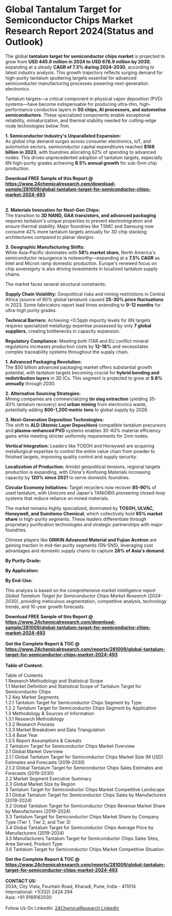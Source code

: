<h1>Global Tantalum Target for Semiconductor Chips Market Research Report 2024(Status and Outlook)</h1><p>The global <strong>tantalum target for semiconductor chips market</strong> is projected to grow from <strong>USD 445.6 million in 2024 to USD 678.9 million by 2030</strong>, expanding at a steady <strong>CAGR of 7.3% during 2024-2030</strong>, according to latest industry analysis. This growth trajectory reflects surging demand for high-purity tantalum sputtering targets essential for advanced semiconductor manufacturing processes powering next-generation electronics.</p><p>Tantalum targets—a critical component in physical vapor deposition (PVD) systems—have become indispensable for producing ultra-thin, high-performance conductive layers in <strong>5G chips, AI processors, and automotive semiconductors</strong>. These specialized components enable exceptional reliability, miniaturization, and thermal stability needed for cutting-edge node technologies below 7nm.</p><p><strong>1. Semiconductor Industry's Unparalleled Expansion:</strong><br> 
As global chip demand surges across consumer electronics, IoT, and automotive sectors, semiconductor capital expenditures reached <strong>$168 billion in 2023</strong>, with foundries allocating 62% of spending to advanced nodes. This drives unprecedented adoption of tantalum targets, especially 6N high-purity grades achieving <strong>8.5% annual growth</strong> for sub-5nm chip production.</p><div><b>Download FREE Sample of this Report @ 
            <a href="https://www.24chemicalresearch.com/download-sample/281009/global-tantalum-target-for-semiconductor-chips-market-2024-493">
            https://www.24chemicalresearch.com/download-sample/281009/global-tantalum-target-for-semiconductor-chips-market-2024-493</a></b></div><br><p><strong>2. Materials Innovation for Next-Gen Chips:</strong><br>
The transition to <strong>3D NAND, GAA transistors, and advanced packaging</strong> requires tantalum's unique properties to prevent electromigration and ensure thermal stability. Major foundries like TSMC and Samsung now consume 42% more tantalum targets annually for 3D chip stacking architectures compared to planar designs.</p><p><strong>3. Geographic Manufacturing Shifts:</strong><br>
While Asia-Pacific dominates with <strong>58% market share</strong>, North America's semiconductor resurgence is noteworthy—expanding at a <strong>7.5% CAGR</strong> as Intel and Micron ramp domestic production. Europe's renewed focus on chip sovereignty is also driving investments in localized tantalum supply chains.</p><p>The market faces several structural constraints:</p><p><strong>Supply Chain Volatility:</strong> Geopolitical risks and mining restrictions in Central Africa (source of 60% global tantalum) caused <strong>25-30% price fluctuations</strong> in 2023. Some fabricators report lead times extending to <strong>9-12 months</strong> for ultra-high purity grades.</p><p><strong>Technical Barriers:</strong> Achieving &lt;0.5ppb impurity levels for 6N targets requires specialized metallurgy expertise possessed by only <strong>7 global suppliers</strong>, creating bottlenecks in capacity expansion.</p><p><strong>Regulatory Compliance:</strong> Meeting both ITAR and EU conflict mineral regulations increases production costs by <strong>12-18%</strong> and necessitates complex traceability systems throughout the supply chain.</p><p><strong>1. Advanced Packaging Revolution:</strong><br>
The $50 billion advanced packaging market offers substantial growth potential, with tantalum targets becoming crucial for <strong>hybrid bonding and redistribution layers</strong> in 3D ICs. This segment is projected to grow at <strong>9.8% annually</strong> through 2030.</p><p><strong>2. Alternative Sourcing Strategies:</strong><br>
Mining companies are commercializing <strong>tin slag extraction</strong> (yielding 35-40% tantalum recovery) and <strong>urban mining</strong> from electronics waste, potentially adding <strong>800-1,200 metric tons</strong> to global supply by 2026.</p><p><strong>3. Next-Generation Deposition Technologies:</strong><br>
The shift to <strong>ALD (Atomic Layer Deposition)</strong> compatible tantalum precursors and <strong>plasma-enhanced PVD</strong> systems enables 30-40% material efficiency gains while meeting stricter uniformity requirements for 2nm nodes.</p><p><strong>Vertical Integration:</strong> Leaders like TOSOH and Honeywell are acquiring metallurgical expertise to control the entire value chain from powder to finished targets, improving quality control and supply security.</p><p><strong>Localization of Production:</strong> Amidst geopolitical tensions, regional targets production is expanding, with China's Konfoong Materials increasing capacity by <strong>120% since 2021</strong> to serve domestic foundries.</p><p><strong>Circular Economy Initiatives:</strong> Target recyclers now recover <strong>85-90%</strong> of used tantalum, with Umicore and Japan's TANIOBIS pioneering closed-loop systems that reduce reliance on mined materials.</p><p>The market remains highly specialized, dominated by <strong>TOSOH, ULVAC, Honeywell, and Sumitomo Chemical</strong>, which collectively hold <strong>65% market share</strong> in high-purity segments. These leaders differentiate through proprietary purification technologies and strategic partnerships with major foundries.</p><p>Chinese players like <strong>GRIKIN Advanced Material and Fujian Acetron</strong> are gaining traction in mid-tier purity segments (5N-5N5), leveraging cost advantages and domestic supply chains to capture <strong>28% of Asia's demand</strong>.</p><p><strong>By Purity Grade:</strong></p><p><strong>By Application:</strong></p><p><strong>By End-Use:</strong></p><p>This analysis is based on the comprehensive market intelligence report <em>Global Tantalum Target for Semiconductor Chips Market Research (2024-2030)</em>, providing meticulous segmentation, competitive analysis, technology trends, and 10-year growth forecasts.</p><div><b>Download FREE Sample of this Report @ 
            <a href="https://www.24chemicalresearch.com/download-sample/281009/global-tantalum-target-for-semiconductor-chips-market-2024-493">
            https://www.24chemicalresearch.com/download-sample/281009/global-tantalum-target-for-semiconductor-chips-market-2024-493</a></b></div><br><div><b>Get the Complete Report & TOC @ 
            <a href="https://www.24chemicalresearch.com/reports/281009/global-tantalum-target-for-semiconductor-chips-market-2024-493">
            https://www.24chemicalresearch.com/reports/281009/global-tantalum-target-for-semiconductor-chips-market-2024-493</a></b></div><br>
            <b>Table of Content:</b><p>Table of Contents<br />
 1 Research Methodology and Statistical Scope<br />
 1.1 Market Definition and Statistical Scope of Tantalum Target for Semiconductor Chips<br />
 1.2 Key Market Segments<br />
 1.2.1 Tantalum Target for Semiconductor Chips Segment by Type<br />
 1.2.2 Tantalum Target for Semiconductor Chips Segment by Application<br />
 1.3 Methodology & Sources of Information<br />
 1.3.1 Research Methodology<br />
 1.3.2 Research Process<br />
 1.3.3 Market Breakdown and Data Triangulation<br />
 1.3.4 Base Year<br />
 1.3.5 Report Assumptions & Caveats<br />
 2 Tantalum Target for Semiconductor Chips Market Overview<br />
 2.1 Global Market Overview<br />
 2.1.1 Global Tantalum Target for Semiconductor Chips Market Size (M USD) Estimates and Forecasts (2019-2030)<br />
 2.1.2 Global Tantalum Target for Semiconductor Chips Sales Estimates and Forecasts (2019-2030)<br />
 2.2 Market Segment Executive Summary<br />
 2.3 Global Market Size by Region<br />
 3 Tantalum Target for Semiconductor Chips Market Competitive Landscape<br />
 3.1 Global Tantalum Target for Semiconductor Chips Sales by Manufacturers (2019-2024)<br />
 3.2 Global Tantalum Target for Semiconductor Chips Revenue Market Share by Manufacturers (2019-2024)<br />
 3.3 Tantalum Target for Semiconductor Chips Market Share by Company Type (Tier 1, Tier 2, and Tier 3)<br />
 3.4 Global Tantalum Target for Semiconductor Chips Average Price by Manufacturers (2019-2024)<br />
 3.5 Manufacturers Tantalum Target for Semiconductor Chips Sales Sites, Area Served, Product Type<br />
 3.6 Tantalum Target for Semiconductor Chips Market Competitive Situation </p><div><b>Get the Complete Report & TOC @ 
            <a href="https://www.24chemicalresearch.com/reports/281009/global-tantalum-target-for-semiconductor-chips-market-2024-493">
            https://www.24chemicalresearch.com/reports/281009/global-tantalum-target-for-semiconductor-chips-market-2024-493</a></b></div><br><b>CONTACT US:</b><br>
            203A, City Vista, Fountain Road, Kharadi, Pune, India - 411014<br>
            International: +1(332) 2424 294<br>
            Asia: +91 9169162030 <br><br>
            Follow Us On LinkedIn: <a href="https://www.linkedin.com/company/24chemicalresearch/">24ChemicalResearch LinkedIn</a>